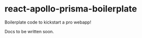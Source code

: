 # react-apollo-prisma-boilerplate
Boilerplate code to kickstart a pro webapp!

Docs to be written soon.